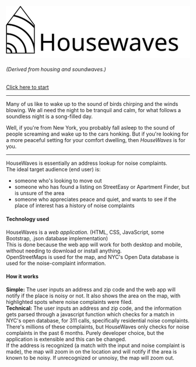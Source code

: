 ![HouseWaves](/img/HouseWaves_Logo.svg)  
###### (Derived from housing and soundwaves.)

[Click here to start](https://mundoe1999.github.io/HouseWaves/)

***
Many of us like to wake up to the sound of birds chirping and the winds blowing. We all need the night to be tranquil and calm, for what follows a soundless night is a song-filled day.

Well, if you're from New York, you probably fall asleep to the sound of people screaming and wake up to the cars honking. But if you're looking for a more peaceful setting for your comfort dwelling, then *HouseWaves* is for you.
***

HouseWaves is essentially an address lookup for noise complaints.  
The ideal target audience (end user) is:  
- someone who's looking to move out
- someone who has found a listing on StreetEasy or Apartment Finder, but is unsure of the area
- someone who appreciates peace and quiet, and wants to see if the place of interest has a history of noise complaints

#### Technology used
HouseWaves is a *web application.* (HTML, CSS, JavaScript, some Bootstrap, .json database implementation)  
This is done because the web app will work for both desktop and mobile, without needing to download or install anything.  
OpenStreetMaps is used for the map, and NYC's Open Data database is used for the noise-complaint information.  
#### How it works
**Simple:** The user inputs an address and zip code and the web app will notify if the place is noisy or not. It also shows the area on the map, with highlighted spots where noise complaints were filed.  
**Technical:** The user inputs an address and zip code, and the information gets parsed through a javascript function which checks for a match in NYC's open database, for 311 calls, specifically residential noise complaints. There's millions of these complaints, but HouseWaves only checks for noise complaints in the past 6 months. Purely developer choice, but the application is extensible and this can be changed.  
If the address is recognized (a match with the input and noise complaint is made), the map will zoom in on the location and will notify if the area is known to be noisy. If unrecognized or unnoisy, the map will zoom out.
